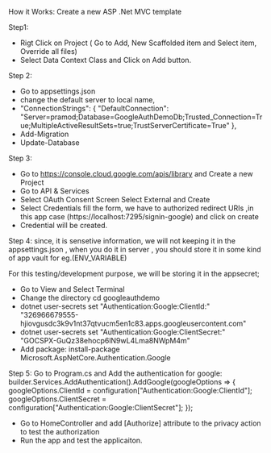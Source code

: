 How it Works:
Create a new ASP .Net MVC template

Step1: 

* Rigt Click on Project ( Go to Add, New Scaffolded item and Select item, Override all files)
* Select Data Context Class and Click on Add button.

Step 2:

* Go to appsettings.json
* change the default server to local name,
*  "ConnectionStrings": {
    "DefaultConnection": "Server=pramod;Database=GoogleAuthDemoDb;Trusted_Connection=True;MultipleActiveResultSets=true;TrustServerCertificate=True"
  },
* Add-Migration
* Update-Database

Step 3:

* Go to https://console.cloud.google.com/apis/library and Create a new Project
* Go to API & Services
* Select OAuth Consent Screen Select External and Create
* Select Credentials fill the form, we have to authorized redirect URIs ,in this app case (https://localhost:7295/signin-google) and click on create
* Credential will be created.

Step 4:
since, it is sensetive information, we will not keeping it in the appsettings.json , when you do it in server , you should store it in some kind of app vault for eg.(ENV_VARIABLE)

For this testing/development  purpose, we will be storing it in the appsecret;

* Go to View and Select Terminal
* Change the directory cd googleauthdemo
* dotnet user-secrets set "Authentication:Google:ClientId:" "326966679555-hjiovgusdc3k9v1nt37qtvucm5en1c83.apps.googleusercontent.com"
* dotnet user-secrets set "Authentication:Google:ClientSecret:" "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"
* Add package: install-package Microsoft.AspNetCore.Authentication.Google

Step 5:
Go to Program.cs
and Add the authentication for google:
builder.Services.AddAuthentication().AddGoogle(googleOptions =>
{
    googleOptions.ClientId = configuration["Authentication:Google:ClientId"];
    googleOptions.ClientSecret = configuration["Authentication:Google:ClientSecret"];
});

* Go to HomeController and add [Authorize] attribute to the privacy action to test the authorization
* Run the app and test the applicaiton.







